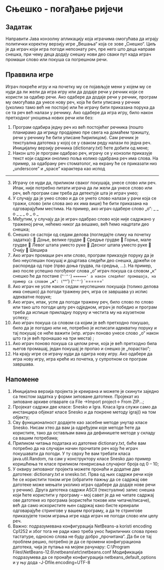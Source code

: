 # Сњешко - погађање ријечи
## Задатак
Направити Јава конзолну апликацију која играчима омогућава да играју политички 
коректну верзију игре „Вешања“ која се зове „Снешко“. Циљ је да играч који игра погоди непознату 
реч, пре него што деца направе снешка, при чему деца додају снешку нови део сваки пут када играч 
промаши слово или покуша са погрешном речи.
## Праввила игре
Играч покреће игру и на почетку му се појављује мени у којем му се нуди да ли жели 
да игра игру или да додаје речи у речник који се користи за одабир речи. Ако одабере да додаје 
речи у речник, програм му омогућава да унесе нову реч, која ће бити уписана у речник (уколико 
тамо већ не постоји) или ће играчу бити приказана порука да се та реч већ налази у речнику. Ако 
одабере да игра игру, било након претходног уношења нових речи или без:

  1. Програм одабира једну реч из већ постојећег речника (пошто планирамо да игрицу 
  продајемо пре свега на домаћем тржишту, речи у речнику ће бити уписане ћирилицом). Сам 
  речник је текстуална датотека у којој се у сваком реду налази по једна реч. Иницијалну 
  верзију речника (dictionary.txt) ћете добити од мене;
  2. Након што је програм одабрао реч, играчу се у конзоли приказује текст који садржи онолико 
  поља колико одабрана реч има слова. На пример, за одабрану реч стоматолог, на екрану ће 
  се приказати низ „underscore” и „space” карактера као испод
  _ _ _ _ _ _ _ _ _ _
  3. Играчу се нуди да, приликом сваког покушаја, унесе слово или реч. Ипак, није потребно 
  питати играча да ли жели да унесе слово или реч, већ програм сам треба да детектује шта је 
  играч унео;
  4. У случају да је унео слово и да се унето слово налази у рачи која се тражи, слово (или слова 
  ако их има више) ће бити приказана на одговарајућим местима. На пример, ако играч 
  одабере слово „о“:
  _ _ о _ _ _ о _ о _
  5. Међутим, у случају да је играч одабрао слово које није садржано у траженој речи, нећемо 
  никог да вешамо, већ ћемо нацртати део снешка;
  6. Снешко се састоји од седам делова (погледајте слику на почетку задатка): 
   Доње, велике грудве
   Средње грудве
   Горње, мале грудве
   Левог штапа уместо руке
   Десног штапа уместо руке
   Очију 
   Шешира
  7. Ако играч промаши реч или слово, програм приказује поруку да је био неуспешан покушај 
  и доцртава следећи део снешка, држећи се распореда од горе (прво доња грудва, па 
  средња, ...). На пример, ако после успешно погођеног слова „о“ играч покуша са словом „к“ 
  снешко ће да постане
  (`^'^'`)
  `======'
  а након следећег промашаја, на пример са словом „ж“:
   (`^^')
  (`^'^'`)
  `======'
  8. Ако играч не успе након седам неуспешних покушаја (толико делова има снешко) да погоди 
  тражену реч, игра се завршава уз испис адекватне поруке;
  9. Ако играч, ипак, успе да погоди тражену реч, било слово по слово или тако што погоди целу 
  реч одједном, играч је победио и програм треба да испише прикладну поруку и честита му 
  на изузетном успеху;
  10. Ако играч покуша са словом са којим је већ претходно покушао, било да је погодио или не, 
  потребно је исписати адекватну поруку и тај покушај се неће важити (нпр. играч поново 
  унесе слово „о“ након што га је већ пронашао на три места) ;
  11. Ако играч поново покуша са целом речи, која је већ претходно била његов промашај, један 
  покушај је пропао и снешко је „порастао“;
  12. На крају игре се играчу нуди да одигра нову игру. Ако одабере да игра нову игру, игра креће 
  из почетка, у супротном се програм завршава.
## Напомене
1. Иницијална верзија пројекта је креирана и можете је скинути заједно са текстом задатка у 
форми зиповане датотеке. Пројекат из зиповане архиве отварате са File ->Import project-> 
From ZIP...;
2. Пројекат садржи две класе: Snesko и Igra. Класа Igra служи само да инстанцира објекат класе 
Snesko и да покрене методу igraj() на том објекту;
3. Сву функционалност додајете као засебне методе унутар класе Snesko. Нисам хтео да вам ја 
одређујем које методе ћете да користите, тако да остављам вама да дефинишете методе у 
складу са вашим потребама;
4. Приликом читања података из датотеке dictionary.txt, биће вам потребно да на случајан 
начин прочитате реч коју ће играч покушавати да погоди. У ту сврху ће вам требати класа 
java.util.Random, па сам у конструктору класе Snesko дао пример коришћења те класе
приликом генерисања случајног броја од 0 – 10;
5. У оквиру зипованог пројекта можете пронаћи и додатне две датотеке: dictionary.txt и 
snesko.txt. Прва од њих садржи речи које ће се користити током игре (обратите пажњу да се 
садржај ове датотеке може мењати уколико играч одабере да додаје нове речи у речник). 
Друга датотека садржи ASCII (текстуални) запис снешка који ћете користити у програму – мој 
савет је да не читате садржај ове датотеке из програма (користећи токове или 
читаче/писаче), већ да само искористите њен садржај како бисте креирали одговарајуће 
стрингове у вашем програму, а да те стрингове приказујете током играња игре када играч 
не погоди слово или целу реч.
6. Важно: подразумевана конфигурација NetBeans-a koristi encoding Cp1252 и због тога не ради 
како треба унос ћириличних слова преко тастатуре, односно слова не буду добро 
„прочитана“. Да би се тај проблем решио, потребно је да се промени конфигурациона 
датотека, чија је путања на мојем рачунару:
C:\Program Files\NetBeans-12.6\netbeans\etc\netbeans.conf
Модификација подразумева да се пронађе конфигурација netbeans_default_options и у њу дода 
-J-Dfile.encoding=UTF-8






